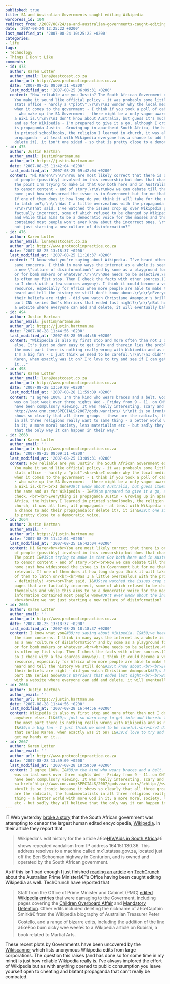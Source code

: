 ```yaml
---
published: true
title: SA and Australian Governments caught editing Wikipedia
wordpress_id: 104
redirect_from: /2007/08/24/sa-and-australian-governments-caught-editing-wikipedia/
date: '2007-08-24 12:25:22 +0200'
last_modified_at: '2007-08-24 10:25:22 +0200'
categories:
- life
tags:
- Technology
- Things I Don't Like
comments:
- id: 473
  author: Karen Lotter
  author_email: luna@eastcoast.co.za
  author_url: http://www.protocolinpractice.co.za
  date: '2007-08-25 08:09:31 +0200'
  last_modified_at: '2007-08-25 06:09:31 +0200'
  content: "How reliable are you Justin? The South African Government editing Wikipedia?
    You make it sound like official policy - it was probably some little nerd in the
    stats office - hardly a \"plot\".\r\n\r\nI wonder why the local media so reactive
    when it comes to the government - I think if you took a poll of cabinet and parliament
    - who make up the SA Government  -there might be a only vague awareness  of what
    a Wiki is.\r\n\r\nI don't know about Australia, but guess it's much of the same
    and as for Wikipedia - I'm prepared to give it a go, although I cross check. \r\n\r\nEverything
    is propaganda Justin - Growing up in apartheid South Africa, the history I learned
    in printed schoolbooks, the religion I learned in church, it was all lies, all
    propaganda - at least with Wikipedia everyone has a chance to add their propaganda(or
    delete it), it isn't one sided - so that is pretty close to a democratic voice."
- id: 475
  author: Justin Hartman
  author_email: justin@hartman.me
  author_url: https://justin.hartman.me
  date: '2007-08-25 11:42:04 +0200'
  last_modified_at: '2007-08-25 09:42:04 +0200'
  content: "Hi Karen\r\n\r\nYou are most likely correct that there is only a handful
    of people (possibly) involved in this censorship but does that change anything?
    The point I'm trying to make is that Gov both here and in Australia are trying
    to censor content - end of story.\r\n\r\nNow we can debate till the cows come
    home just how widespread the issue is in Government but for me that's not relevant.
    If one of them does it how long do you think it will take for the rest of them
    to latch on?\r\n\r\nWas I a little overzealous with the propaganda issue - definitely!
    \r\n\r\nThat said, I've watched the issues crop up over Wikipedia pages that are
    factually incorrect, some of which refused to be changed by Wikipedia themselves
    and while this aims to be a democratic voice for the masses and the information
    contained most people won't ever know about the incorrect ones. \r\n\r\nAre we
    not just starting a new culture of disinformation?"
- id: 476
  author: Karen Lotter
  author_email: luna@eastcoast.co.za
  author_url: http://www.protocolinpractice.co.za
  date: '2007-08-25 13:18:37 +0200'
  last_modified_at: '2007-08-25 11:18:37 +0200'
  content: "I know what you're saying about Wikipedia. I've heard others raise the
    same concerns. I think in many ways the internet as a whole is seen by many as
    a new \"culture of disinformation\" and by some as a playground for pedofiles
    or for bomb makers or whatever.\r\n\r\nOne needs to be selective.\r\n\r\nWikipedia
    is often my fist stop. Then I check the facts with other sources.(I'm neurotic,
    so I check with a few sources anyway). I think it could become a very interesting
    resource, especially for Africa when more people are able to make their voices
    heard and tell the history we still don't know about.\r\n\r\nEveryone believes
    their beliefs are right - did you watch Christiane Amanpour's brilliant three
    part CNN series God's Warriors that ended last night?\r\n\r\nBut hopefully with
    a website where everyone can add and delete, it will eventually balance out."
- id: 494
  author: Justin Hartman
  author_email: justin@hartman.me
  author_url: https://justin.hartman.me
  date: '2007-08-28 11:44:56 +0200'
  last_modified_at: '2007-08-28 09:44:56 +0200'
  content: "Wikipedia is also my first stop and more often than not I don't go anywhere
    else. It's just so darn easy to get info and therein lies the problem.\r\n\r\nFor
    the most part there is nothing really wrong with Wikipedia and as mentioned before
    I'm a big fan - I just think we need to be careful.\r\n\r\nI didn't see that series
    Karen, when exactly was it on? I'd love to try and see if I can get my hands on
    it..."
- id: 498
  author: Karen Lotter
  author_email: luna@eastcoast.co.za
  author_url: http://www.protocolinpractice.co.za
  date: '2007-08-28 13:59:09 +0200'
  last_modified_at: '2007-08-28 11:59:09 +0200'
  content: "I agree 100%. I'm the kind who wears braces and a belt. God's Warriors
    was on last week over three nights Wed - Friday from 9 - 11. on CNN. It should
    have been compulsory viewing. It was really interesting, scary and great reporting.
    http://www.cnn.com/SPECIALS/2007/gods.warriors/ \r\nIt is so ironic because it
    shows so clearly that all three groups - these are the radicals, the fundamentalists
    in all three religions really want to same thing - a better world with more God
    in it; a more moral society, less materialism etc - but sadly they all believe
    that the only way it can happen in their way."
- id: 2663
  author: Karen Lotter
  author_email: ''
  author_url: http://www.protocolinpractice.co.za
  date: '2007-08-25 08:09:31 +0200'
  last_modified_at: '2007-08-25 13:09:31 +0200'
  content: How reliable are you Justin? The South African Government editing Wikipedia?
    You make it sound like official policy - it was probably some little nerd in the
    stats office - hardly a "plot".<br><br>I wonder why the local media so reactive
    when it comes to the government - I think if you took a poll of cabinet and parliament
    - who make up the SA Government  -there might be a only vague awareness  of what
    a Wiki is.<br><br>I don&#39;t know about Australia, but guess it&#39;s much of
    the same and as for Wikipedia - I&#39;m prepared to give it a go, although I cross
    check. <br><br>Everything is propaganda Justin - Growing up in apartheid South
    Africa, the history I learned in printed schoolbooks, the religion I learned in
    church, it was all lies, all propaganda - at least with Wikipedia everyone has
    a chance to add their propaganda(or delete it), it isn&#39;t one sided - so that
    is pretty close to a democratic voice.
- id: 2664
  author: Justin Hartman
  author_email: ''
  author_url: https://justin.hartman.me
  date: '2007-08-25 11:42:04 +0200'
  last_modified_at: '2007-08-25 16:42:04 +0200'
  content: Hi Karen<br><br>You are most likely correct that there is only a handful
    of people (possibly) involved in this censorship but does that change anything?
    The point I&#39;m trying to make is that Gov both here and in Australia are trying
    to censor content - end of story.<br><br>Now we can debate till the cows come
    home just how widespread the issue is in Government but for me that&#39;s not
    relevant. If one of them does it how long do you think it will take for the rest
    of them to latch on?<br><br>Was I a little overzealous with the propaganda issue
    - definitely! <br><br>That said, I&#39;ve watched the issues crop up over Wikipedia
    pages that are factually incorrect, some of which refused to be changed by Wikipedia
    themselves and while this aims to be a democratic voice for the masses and the
    information contained most people won&#39;t ever know about the incorrect ones.
    <br><br>Are we not just starting a new culture of disinformation?
- id: 2665
  author: Karen Lotter
  author_email: ''
  author_url: http://www.protocolinpractice.co.za
  date: '2007-08-25 13:18:37 +0200'
  last_modified_at: '2007-08-25 18:18:37 +0200'
  content: I know what you&#39;re saying about Wikipedia. I&#39;ve heard others raise
    the same concerns. I think in many ways the internet as a whole is seen by many
    as a new "culture of disinformation" and by some as a playground for pedofiles
    or for bomb makers or whatever.<br><br>One needs to be selective.<br><br>Wikipedia
    is often my fist stop. Then I check the facts with other sources.(I&#39;m neurotic,
    so I check with a few sources anyway). I think it could become a very interesting
    resource, especially for Africa when more people are able to make their voices
    heard and tell the history we still don&#39;t know about.<br><br>Everyone believes
    their beliefs are right - did you watch Christiane Amanpour&#39;s brilliant three
    part CNN series God&#39;s Warriors that ended last night?<br><br>But hopefully
    with a website where everyone can add and delete, it will eventually balance out.
- id: 2666
  author: Justin Hartman
  author_email: ''
  author_url: https://justin.hartman.me
  date: '2007-08-28 11:44:56 +0200'
  last_modified_at: '2007-08-28 16:44:56 +0200'
  content: Wikipedia is also my first stop and more often than not I don&#39;t go
    anywhere else. It&#39;s just so darn easy to get info and therein lies the problem.<br><br>For
    the most part there is nothing really wrong with Wikipedia and as mentioned before
    I&#39;m a big fan - I just think we need to be careful.<br><br>I didn&#39;t see
    that series Karen, when exactly was it on? I&#39;d love to try and see if I can
    get my hands on it...
- id: 2667
  author: Karen Lotter
  author_email: ''
  author_url: http://www.protocolinpractice.co.za
  date: '2007-08-28 13:59:09 +0200'
  last_modified_at: '2007-08-28 18:59:09 +0200'
  content: I agree 100%. I&#39;m the kind who wears braces and a belt. God&#39;s Warriors
    was on last week over three nights Wed - Friday from 9 - 11. on CNN. It should
    have been compulsory viewing. It was really interesting, scary and great reporting.
    <a href="http://www.cnn.com/SPECIALS/2007/gods.warriors/">http://www.cnn.com/SPECIALS/2007/gods.warriors/</a>
    <br>It is so ironic because it shows so clearly that all three groups - these
    are the radicals, the fundamentalists in all three religions really want to same
    thing - a better world with more God in it; a more moral society, less materialism
    etc - but sadly they all believe that the only way it can happen in their way.
---
```

IT Web yesterday <a href="http://www.itweb.co.za/sections/internet/2007/0708231100.asp?A=ITG&S=IT%20in%20Government&O=FPLEAD">broke a story</a> that the South African government was attempting to censor the largest human edited encyclopedia, <a href="http://en.wikipedia.org/wiki/Main_Page">Wikipedia</a>. In their article they report that
<blockquote>Wikipedia's edit history for the article &acirc;&euro;&oelig;<a href="http://en.wikipedia.org/wiki/HIV/AIDS_in_South_Africa">HIV/Aids in South Africa</a>&acirc;&euro; shows repeated vandalism from IP address 164.151.130.36. This address resolves to a machine called mx1.statssa.gov.za, located just off the Ben Schoeman highway in Centurion, and is owned and operated by the South African government.
</blockquote>
As if this isn't bad enough I just finished <a href="http://www.techcrunch.com/2007/08/23/wikipedia-edits-cause-australian-political-scandal/">reading an article</a> on <a href="http://www.techcrunch.com/">TechCrunch</a> about the Australian Prime Minister&acirc;&euro;&trade;s Office having been caught editing Wikipedia as well. TechCrunch have reported that
<blockquote>Staff from the Office of Prime Minister and Cabinet (PMC) <a href="http://en.wikipedia.org/w/index.php?title=Peter_Costello&diff=prev&oldid=141096645">edited Wikipedia entries</a> that were damaging to the Goverment, including pages covering the <a href="http://en.wikipedia.org/wiki/Children_overboard">Children Overboard Affair</a> and <a href="http://en.wikipedia.org/wiki/Mandatory_detention_in_Australia">Mandatory Detention</a>. Other edits included deleting the nickname of &acirc;&euro;&oelig;Captain Smirk&acirc;&euro; from the Wikipedia biography of Australian Treasurer Peter Costello, and a range of bizarre edits, including the addition of the line &acirc;&euro;&oelig;Poo bum dicky wee wee&acirc;&euro; to a Wikipedia article on Bubishi, a book related to Martial Arts.
</blockquote>
These recent plots by Governments have been uncovered by the <a href="http://wikiscanner.virgil.gr/">Wikiscanner</a> which lists anonymous Wikipedia edits from large corporations. The question this raises (and has done so for some time in my mind) is just how reliable Wikipedia really is. I've always implored the effort of Wikipedia but as with anything opened to public consumption you leave yourself open to cheating and blatant propaganda that can't really be combated.
